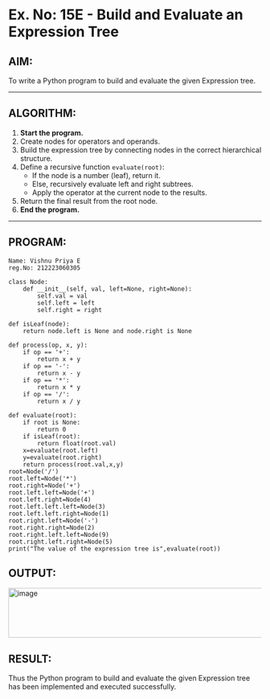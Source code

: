 # Ex. No: 15E - Build and Evaluate an Expression Tree

## AIM:
To write a Python program to build and evaluate the given Expression tree.

---

## ALGORITHM:

1. **Start the program.**
2. Create nodes for operators and operands.
3. Build the expression tree by connecting nodes in the correct hierarchical structure.
4. Define a recursive function `evaluate(root)`:
   - If the node is a number (leaf), return it.
   - Else, recursively evaluate left and right subtrees.
   - Apply the operator at the current node to the results.
5. Return the final result from the root node.
6. **End the program.**

---

## PROGRAM:

```
Name: Vishnu Priya E
reg.No: 212223060305

class Node:
    def __init__(self, val, left=None, right=None):
        self.val = val
        self.left = left
        self.right = right

def isLeaf(node):
    return node.left is None and node.right is None
 
def process(op, x, y):
    if op == '+':
        return x + y
    if op == '-':
        return x - y
    if op == '*':
        return x * y
    if op == '/':
        return x / y
 
def evaluate(root):
    if root is None:
        return 0
    if isLeaf(root):
        return float(root.val)
    x=evaluate(root.left)
    y=evaluate(root.right)
    return process(root.val,x,y)
root=Node('/')
root.left=Node('*')
root.right=Node('+')
root.left.left=Node('+')
root.left.right=Node(4)
root.left.left.left=Node(3)
root.left.left.right=Node(1)
root.right.left=Node('-')
root.right.right=Node(2)
root.right.left.left=Node(9)
root.right.left.right=Node(5)
print("The value of the expression tree is",evaluate(root))
```

## OUTPUT:
<img width="854" height="99" alt="image" src="https://github.com/user-attachments/assets/ebb2ea3e-cecf-46cd-869f-8a9225ac7ebe" />

## RESULT:
Thus the Python program to build and evaluate the given Expression tree has been implemented and executed successfully.
